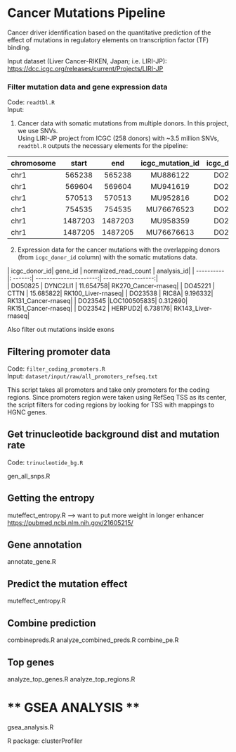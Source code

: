 # **Cancer Mutations Pipeline**

Cancer driver identification based on the quantitative prediction of the effect of mutations in regulatory elements on transcription factor (TF) binding.

Input dataset (Liver Cancer-RIKEN, Japan; i.e. LIRI-JP): https://dcc.icgc.org/releases/current/Projects/LIRI-JP

### Filter mutation data and gene expression data
Code: `readtbl.R` <br />
Input: <br />
  1. Cancer data with somatic mutations from multiple donors. In this project, we use SNVs. <br />
  Using LIRI-JP project from ICGC (258 donors) with ~3.5 million SNVs, `readtbl.R` outputs the necessary elements for the pipeline:


  chromosome |  start |  end  |icgc_mutation_id | icgc_donor_id | ref | mut |
 ----------  |:------:|:-----:|:---------------:|:-------------:|:---:|:---:|
       chr1  |565238  |565238 | MU886122        | DO23508       |T    | C   |  
       chr1  |569604  |569604 | MU941619        | DO23508       |G    | A   |
       chr1  |570513  |570513 | MU952816        | DO23508       |A    | G   |
       chr1  |754535  |754535 | MU76676523      | DO23508       |G    | A   |
       chr1  |1487203 |1487203| MU958359        | DO23508       |C    | A   |
       chr1  |1487205 |1487205| MU76676613      | DO23508       |T    | C   |

  2. Expression data for the cancer mutations with the overlapping donors (from `icgc_donor_id` column) with the somatic mutations data.  

| icgc_donor_id|    gene_id | normalized_read_count  |         analysis_id|
|  ----------  |:    ------:| ----------------------:| ------------------:|  
|      DO50825 |   DYNC2LI1 |               11.654758| RK270_Cancer-rnaseq|
|      DO45221 |       CTTN |               15.685822|  RK100_Liver-rnaseq|
|      DO23538 |       RIC8A|                9.196332| RK131_Cancer-rnaseq|
|      DO23545 |LOC100505835|                0.312690| RK151_Cancer-rnaseq|
|      DO23542 |     HERPUD2|                6.738176|  RK143_Liver-rnaseq|

Also filter out mutations inside exons

## Filtering promoter data
Code: `filter_coding_promoters.R`<br />
Input: `dataset/input/raw/all_promoters_refseq.txt`

This script takes all promoters and take only promoters for the coding regions. Since promoters region were taken using RefSeq TSS as its center, the script filters for coding regions by looking for TSS with mappings to HGNC genes.

## Get trinucleotide background dist and mutation rate
Code: `trinucleotide_bg.R` <br />


gen_all_snps.R

## Getting the entropy
muteffect_entropy.R
--> want to put more weight in longer enhancer
https://pubmed.ncbi.nlm.nih.gov/21605215/

## Gene annotation
annotate_gene.R

## Predict the mutation effect
muteffect_entropy.R


## Combine prediction
combinepreds.R
analyze_combined_preds.R
combine_pe.R

## Top genes
analyze_top_genes.R
analyze_top_regions.R


# ** GSEA ANALYSIS **
gsea_analysis.R

R package: clusterProfiler
